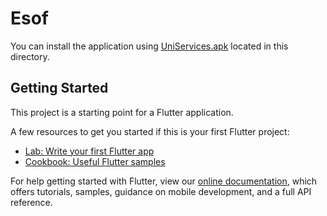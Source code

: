 # Esof

You can install the application using [UniServices.apk](https://github.com/LEIC-ES-2021-22/3LEIC06T1/blob/main/src/UniServices.apk) located in this directory.

## Getting Started

This project is a starting point for a Flutter application.

A few resources to get you started if this is your first Flutter project:

- [Lab: Write your first Flutter app](https://flutter.dev/docs/get-started/codelab)
- [Cookbook: Useful Flutter samples](https://flutter.dev/docs/cookbook)

For help getting started with Flutter, view our
[online documentation](https://flutter.dev/docs), which offers tutorials,
samples, guidance on mobile development, and a full API reference.
